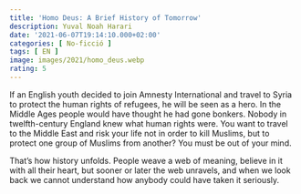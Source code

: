 ```yaml
---
title: 'Homo Deus: A Brief History of Tomorrow'
description: Yuval Noah Harari
date: '2021-06-07T19:14:10.000+02:00'
categories: [ No-ficció ]
tags: [ EN ]
image: images/2021/homo_deus.webp
rating: 5
---
```


If an English youth decided to join Amnesty International and travel to Syria to protect the human rights of refugees, he will be seen as a hero. In the Middle Ages people would have thought he had gone bonkers. Nobody in twelfth-century England knew what human rights were. You want to travel to the Middle East and risk your life not in order to kill Muslims, but to protect one group of Muslims from another? You must be out of your mind.

That’s how history unfolds. People weave a web of meaning, believe in it with all their heart, but sooner or later the web unravels, and when we look back we cannot understand how anybody could have taken it seriously.
